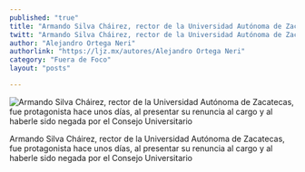 ```yaml
---
published: "true"
title: "Armando Silva Cháirez, rector de la Universidad Autónoma de Zacatecas, fue protagonista hace unos días, al presentar su renuncia al cargo y al haberle sido negada por el Consejo Universitario"
twitt: "Armando Silva Cháirez, rector de la Universidad Autónoma de Zacatecas, fue protagonista hace unos días, al presentar su renuncia al cargo y al haberle sido negada por el Consejo Universitario"
author: "Alejandro Ortega Neri"
authorlink: "https://ljz.mx/autores/Alejandro Ortega Neri"
category: "Fuera de Foco"
layout: "posts"

---
```


![Armando Silva Cháirez, rector de la Universidad Autónoma de Zacatecas, fue protagonista hace unos días, al presentar su renuncia al cargo y al haberle sido negada por el Consejo Universitario](http://imgur.com/QODGhRam.jpg)

Armando Silva Cháirez, rector de la Universidad Autónoma de Zacatecas, fue protagonista hace unos días, al presentar su renuncia al cargo y al haberle sido negada por el Consejo Universitario
